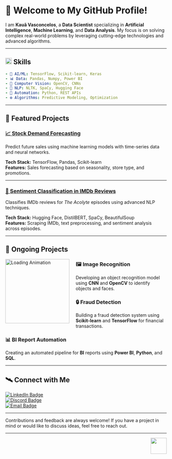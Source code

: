 # 👾 Welcome to My GitHub Profile!
<!-- Substituí o emoji pelo Pacman GIF no título. -->

I am **Kauã Vasconcelos**, a **Data Scientist** specializing in **Artificial Intelligence**, **Machine Learning**, and **Data Analysis**. My focus is on solving complex real-world problems by leveraging cutting-edge technologies and advanced algorithms.

---

## <img src="https://user-images.githubusercontent.com/74038190/212284087-bbe7e430-757e-4901-90bf-4cd2ce3e1852.gif" width="20" /> Skills
<!-- Animação de Skills ajustada para o tamanho de um emoji. -->

```yaml
- 🧬 AI/ML: TensorFlow, Scikit-learn, Keras
- 📊 Data: Pandas, Numpy, Power BI
- 🦾 Computer Vision: OpenCV, CNNs
- 💬 NLP: NLTK, SpaCy, Hugging Face
- 🔗 Automation: Python, REST APIs
- ⚙️ Algorithms: Predictive Modeling, Optimization
```

---

## 🌟 Featured Projects

### [📈 Stock Demand Forecasting](https://github.com/Kaua-vas/Portfolio/tree/main/Inventory%20Demand%20Forecast)
Predict future sales using machine learning models with time-series data and neural networks.

**Tech Stack:** TensorFlow, Pandas, Scikit-learn  
**Features:** Sales forecasting based on seasonality, store type, and promotions.

---

### [💬 Sentiment Classification in IMDb Reviews](https://github.com/Kaua-vas/Portfolio/tree/main/Classification%20of%20Sentiments%20in%20Comments)
Classifies IMDb reviews for *The Acolyte* episodes using advanced NLP techniques.

**Tech Stack:** Hugging Face, DistilBERT, SpaCy, BeautifulSoup  
**Features:** Scraping IMDb, text preprocessing, and sentiment analysis across episodes.

---

## 🔧 Ongoing Projects

<img src="https://media.giphy.com/media/Ll22OhMLAlVDb8UQWe/giphy.gif" alt="Loading Animation" width="200" align="left" style="margin-right: 20px; margin-bottom: 20px;" />

### 🖼️ Image Recognition   
Developing an object recognition model using **CNN** and **OpenCV** to identify objects and faces.

### 🔒 Fraud Detection  
Building a fraud detection system using **Scikit-learn** and **TensorFlow** for financial transactions.

### 📊 BI Report Automation   
Creating an automated pipeline for **BI** reports using **Power BI**, **Python**, and **SQL**.

---

## 🛰️ Connect with Me

[![LinkedIn Badge](https://img.shields.io/badge/LinkedIn-Kauã%20Vasconcelos-blue?style=for-the-badge&logo=linkedin)](https://www.linkedin.com/in/kaua-vasconcelos)  
[![Discord Badge](https://img.shields.io/badge/Discord-vuss__-7289DA?style=for-the-badge&logo=discord)](https://discord.gg/kKBmqFZc)  
[![Email Badge](https://img.shields.io/badge/Email-vasconcouto@gmail.com-red?style=for-the-badge&logo=gmail)](mailto:vasconcouto@gmail.com)

---

Contributions and feedback are always welcome! If you have a project in mind or would like to discuss ideas, feel free to reach out.

---

<div align="right">
  <img src="https://github.com/user-attachments/assets/6aa5c66a-0dd0-498e-ba44-a728710de89b" width="50" />
</div>

